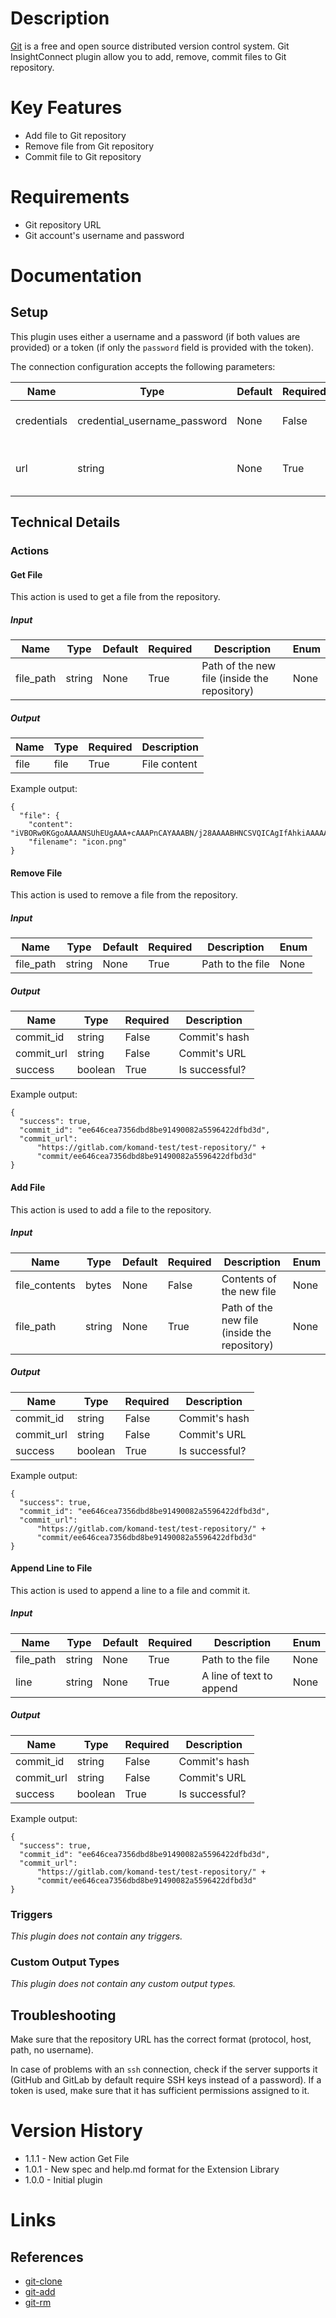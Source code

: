 # Description

[Git](https://www.git-scm.com/) is a free and open source distributed version control system.
Git InsightConnect plugin allow you to add, remove, commit files to Git repository.

# Key Features

* Add file to Git repository
* Remove file from Git repository
* Commit file to Git repository

# Requirements

* Git repository URL
* Git account's username and password

# Documentation

## Setup

This plugin uses either a username and a password (if both values are provided) or a token (if only the `password` field is provided with the token).

The connection configuration accepts the following parameters:

|Name|Type|Default|Required|Description|Enum|
|----|----|-------|--------|-----------|----|
|credentials|credential_username_password|None|False|Git username (if empty, 'x-auth-token' is used and 'password' field is considered an access token)|None|
|url|string|None|True|Git repository URL (e.g ssh://myrepo.com/path/to/repo.git/; only SSH and HTTP/HTTPS protocols are supported)|None|

## Technical Details

### Actions

#### Get File

This action is used to get a file from the repository.

##### Input

|Name|Type|Default|Required|Description|Enum|
|----|----|-------|--------|-----------|----|
|file_path|string|None|True|Path of the new file (inside the repository)|None|

##### Output

|Name|Type|Required|Description|
|----|----|--------|-----------|
|file|file|True|File content|

Example output:

```
{
  "file": {
    "content": "iVBORw0KGgoAAAANSUhEUgAAA+cAAAPnCAYAAABN/j28AAAABHNCSVQICAgIfAhkiAAAAAlwSFlzAAAdgwAA=",
    "filename": "icon.png"
}
```

#### Remove File

This action is used to remove a file from the repository.

##### Input

|Name|Type|Default|Required|Description|Enum|
|----|----|-------|--------|-----------|----|
|file_path|string|None|True|Path to the file|None|

##### Output

|Name|Type|Required|Description|
|----|----|--------|-----------|
|commit_id|string|False|Commit's hash|
|commit_url|string|False|Commit's URL|
|success|boolean|True|Is successful?|

Example output:

```
{
  "success": true,
  "commit_id": "ee646cea7356dbd8be91490082a5596422dfbd3d",
  "commit_url":
      "https://gitlab.com/komand-test/test-repository/" +
      "commit/ee646cea7356dbd8be91490082a5596422dfbd3d"
}
```

#### Add File

This action is used to add a file to the repository.

##### Input

|Name|Type|Default|Required|Description|Enum|
|----|----|-------|--------|-----------|----|
|file_contents|bytes|None|False|Contents of the new file|None|
|file_path|string|None|True|Path of the new file (inside the repository)|None|

##### Output

|Name|Type|Required|Description|
|----|----|--------|-----------|
|commit_id|string|False|Commit's hash|
|commit_url|string|False|Commit's URL|
|success|boolean|True|Is successful?|

Example output:

```
{
  "success": true,
  "commit_id": "ee646cea7356dbd8be91490082a5596422dfbd3d",
  "commit_url":
      "https://gitlab.com/komand-test/test-repository/" +
      "commit/ee646cea7356dbd8be91490082a5596422dfbd3d"
}
```

#### Append Line to File

This action is used to append a line to a file and commit it.

##### Input

|Name|Type|Default|Required|Description|Enum|
|----|----|-------|--------|-----------|----|
|file_path|string|None|True|Path to the file|None|
|line|string|None|True|A line of text to append|None|

##### Output

|Name|Type|Required|Description|
|----|----|--------|-----------|
|commit_id|string|False|Commit's hash|
|commit_url|string|False|Commit's URL|
|success|boolean|True|Is successful?|

Example output:

```
{
  "success": true,
  "commit_id": "ee646cea7356dbd8be91490082a5596422dfbd3d",
  "commit_url":
      "https://gitlab.com/komand-test/test-repository/" +
      "commit/ee646cea7356dbd8be91490082a5596422dfbd3d"
}
```

### Triggers

_This plugin does not contain any triggers._

### Custom Output Types

_This plugin does not contain any custom output types._

## Troubleshooting

Make sure that the repository URL has the correct format (protocol, host, path, no username).

In case of problems with an `ssh` connection, check if the server supports it (GitHub and GitLab by default require SSH keys instead of a password).
If a token is used, make sure that it has sufficient permissions assigned to it.

# Version History

* 1.1.1 - New action Get File
* 1.0.1 - New spec and help.md format for the Extension Library
* 1.0.0 - Initial plugin

# Links

## References

* [git-clone](https://www.git-scm.com/docs/git-clone)
* [git-add](https://www.git-scm.com/docs/git-add)
* [git-rm](https://www.git-scm.com/docs/git-rm)
